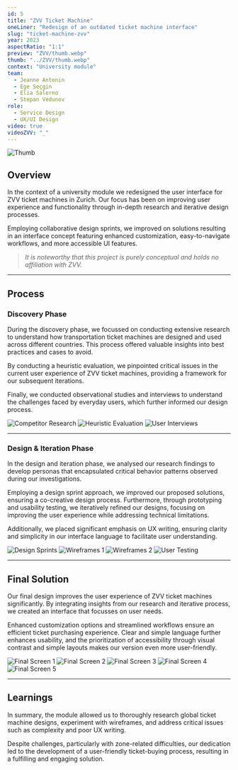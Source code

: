 ```yaml
---
id: 5
title: "ZVV Ticket Machine"
oneLiner: "Redesign of an outdated ticket machine interface"
slug: "ticket-machine-zvv"
year: 2023
aspectRatio: "1:1"
preview: "ZVV/thumb.webp"
thumb: "../ZVV/thumb.webp"
context: "University module"
team:
  - Jeanne Antonin
  - Ege Seçgin
  - Elia Salerno
  - Stepan Vedunov
role:
  - Service Design
  - UX/UI Design
video: true
videoZVV: "_"
---
```

![Thumb](/ZVV/thumb.webp)
## Overview

In the context of a university module we redesigned the user interface for ZVV ticket machines in Zurich. Our focus has been on improving user experience and functionality through in-depth research and iterative design processes.

Employing collaborative design sprints, we improved on solutions resulting in an interface concept featuring enhanced customization, easy-to-navigate workflows, and more accessible UI features.

> *It is noteworthy that this project is purely conceptual and holds no affiliation with ZVV.*

---

## Process

### Discovery Phase

During the discovery phase, we focussed on conducting extensive research to understand how transportation ticket machines are designed and used across different countries. This process offered valuable insights into best practices and cases to avoid.

By conducting a heuristic evaluation, we pinpointed critical issues in the current user experience of ZVV ticket machines, providing a framework for our subsequent iterations.

Finally, we conducted observational studies and interviews to understand the challenges faced by everyday users, which further informed our design process.

![Competitor Research](/ZVV/competitors.webp)
![Heuristic Evaluation](/ZVV/heuristics.webp)
![User Interviews](/ZVV/interviews.webp)

---

### Design & Iteration Phase

In the design and iteration phase, we analysed our research findings to develop personas that encapsulated critical behavior patterns observed during our investigations.

Employing a design sprint approach, we improved our proposed solutions, ensuring a co-creative design process. Furthermore, through prototyping and usability testing, we iteratively refined our designs, focusing on improving the user experience while addressing technical limitations.

Additionally, we placed significant emphasis on UX writing, ensuring clarity and simplicity in our interface language to facilitate user understanding.

![Design Sprints](/ZVV/design_sprints.webp)
![Wireframes 1](/ZVV/wireframes_01.webp)
![Wireframes 2](/ZVV/wireframes_02.webp)
![User Testing](/ZVV/user_testing.webp)

---

## Final Solution

Our final design improves the user experience of ZVV ticket machines significantly. By integrating insights from our research and iterative process, we created an interface that focusses on user needs.

Enhanced customization options and streamlined workflows ensure an efficient ticket purchasing experience. Clear and simple language further enhances usability, and the prioritization of accessibility through visual contrast and simple layouts makes our version even more user-friendly.

![Final Screen 1](/ZVV/final_01.webp)
![Final Screen 2](/ZVV/final_02.webp)
![Final Screen 3](/ZVV/final_03.webp)
![Final Screen 4](/ZVV/final_04.webp)
![Final Screen 5](/ZVV/final_05.webp)

---

## Learnings

In summary, the module allowed us to thoroughly research global ticket machine designs, experiment with wireframes, and address critical issues such as complexity and poor UX writing.

Despite challenges, particularly with zone-related difficulties, our dedication led to the development of a user-friendly ticket-buying process, resulting in a fulfilling and engaging solution.